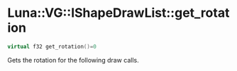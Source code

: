 # Luna::VG::IShapeDrawList::get_rotation

```c++
virtual f32 get_rotation()=0
```

Gets the rotation for the following draw calls. 

